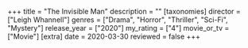 +++
title = "The Invisible Man"
description = ""
[taxonomies]
director = ["Leigh Whannell"] 
genres = ["Drama", "Horror", "Thriller", "Sci-Fi", "Mystery"]
release_year = ["2020"]
my_rating = ["4"]
movie_or_tv = ["Movie"]
[extra]
date = 2020-03-30
reviewed = false
+++
